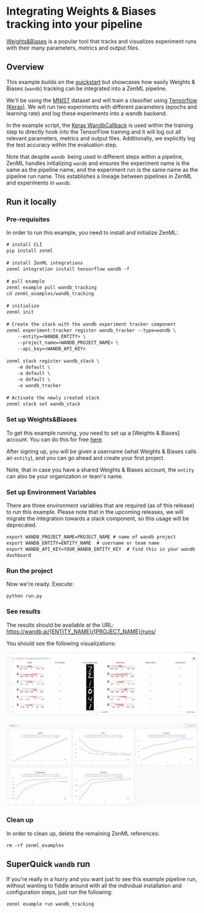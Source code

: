 # Integrating Weights & Biases tracking into your pipeline

[Weights&Biases](https://wandb.ai/site/experiment-tracking) is a popular
tool that tracks and visualizes experiment runs with their many parameters,
metrics and output files.

## Overview

This example builds on the [quickstart](../quickstart) but showcases how easily
Weights & Biases (`wandb`) tracking can be integrated into a ZenML pipeline.

We'll be using the
[MNIST](http://yann.lecun.com/exdb/mnist/) dataset and
will train a classifier using [Tensorflow (Keras)](https://www.tensorflow.org/).
We will run two experiments with different parameters (epochs and learning rate)
and log these experiments into a wandb backend. 

In the example script, the [Keras WandbCallback](https://docs.wandb.ai/ref/python/integrations/keras/wandbcallback) is
used within the training step to directly hook into the TensorFlow training and
it will log out all relevant parameters, metrics and output files. Additionally,
we explicitly log the test accuracy within the evaluation step.

Note that despite `wandb `being used in different steps within a pipeline, ZenML handles initializing `wandb` 
and ensures the experiment name is the same as the pipeline name, and the experiment run is the same name 
as the pipeline run name. This establishes a lineage between pipelines in ZenML and experiments in `wandb`.

## Run it locally

### Pre-requisites
In order to run this example, you need to install and initialize ZenML:

```shell
# install CLI
pip install zenml

# install ZenML integrations
zenml integration install tensorflow wandb -f

# pull example
zenml example pull wandb_tracking
cd zenml_examples/wandb_tracking

# initialize
zenml init

# Create the stack with the wandb experiment tracker component
zenml experiment-tracker register wandb_tracker --type=wandb \
    --entity=<WANDB_ENTITY> \
    --project_name=<WANDB_PROJECT_NAME> \
    --api_key=<WANDB_API_KEY>

zenml stack register wandb_stack \
    -m default \
    -a default \
    -o default \
    -e wandb_tracker
    
# Activate the newly created stack
zenml stack set wandb_stack
```

### Set up Weights&Biases
To get this example running, you need to set up a [Weights & Biases] account. You can do this for free [here](https://wandb.ai/login?signup=true).

After signing up, you will be given a username (what Weights & Biases calls an `entity`), and you can go ahead and create your first project.

Note, that in case you have a shared Weights & Biases account, the `entity` can also be your organization or team's name.


### Set up Environment Variables
There are three environment variables that are required (as of this release) to run this example.
Please note that in the upcoming releases, we will migrate the integration towards a stack component, so 
this usage will be deprecated. 

```shell
export WANDB_PROJECT_NAME=PROJECT_NAME # name of wandb project
export WANDB_ENTITY=ENTITY_NAME  # username or team name
export WANDB_API_KEY=YOUR_WANDB_ENTITY_KEY  # find this in your wandb dashboard
```

### Run the project
Now we're ready. Execute:

```shell
python run.py
```

### See results
The results should be available at the URL: https://wandb.ai/{ENTITY_NAME}/{PROJECT_NAME}/runs/

You should see the following visualizations:

![Table Results](assets/wandb_table_results.png)

![Chart Results](assets/wandb_charts_results.png)


### Clean up
In order to clean up, delete the remaining ZenML references:

```shell
rm -rf zenml_examples
```

## SuperQuick `wandb` run

If you're really in a hurry and you want just to see this example pipeline run,
without wanting to fiddle around with all the individual installation and
configuration steps, just run the following:

```shell
zenml example run wandb_tracking
```
